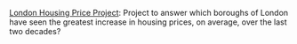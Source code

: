 
[London Housing Price Project](https://github.com/Sperodvd/London-Housing-Project/blob/main/Unit%204%20Challenge%20-%20Tier%203.ipynb): Project to answer which boroughs of London have seen the greatest increase in housing prices, on average, over the last two decades?
